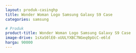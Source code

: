 ```yaml
---
layout: produk-casinghp
title: Wonder Woman Logo Samsung Galaxy S9 Case
categories: samsung

# Produk
product-title: Wonder Woman Logo Samsung Galaxy S9 Case
image-drive: 1sXaS0lE0-xUULYXBC7NGeq0pUcC-e6ld
harga: 90000
---
```

